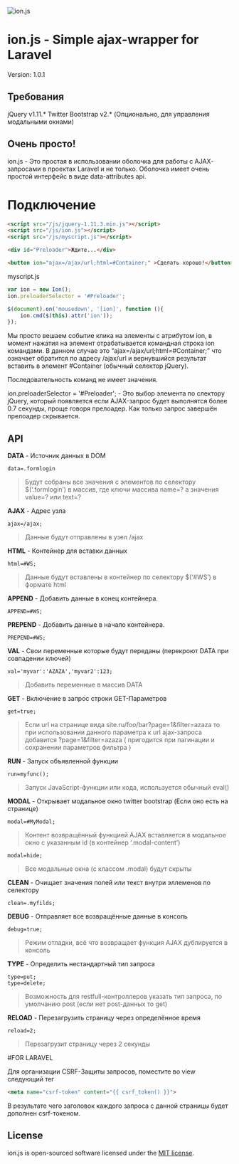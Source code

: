 ![ion.js](https://mcmraak.github.io/images/ionjs.png)

# ion.js - Simple ajax-wrapper for Laravel
Version: 1.0.1

## Требования

jQuery v1.11.*
Twitter Bootstrap v2.* (Опционально, для управления модальными окнами)

## Очень просто!

ion.js - Это простая в использовании оболочка для работы с AJAX-запросами в проектах 
Laravel и не только. Оболочка имеет очень простой интерфейс в виде data-attributes api.

# Подключение

```html
<script src="/js/jquery-1.11.3.min.js"></script>
<script src="/js/ion.js"></script>
<script src="/js/myscript.js"></script>

<div id="Preloader">Ждите...</div>

<button ion="ajax=/ajax/url;html=#Container;" >Сделать хорошо!</button>
```

myscript.js
```js
var ion = new Ion();
ion.preloaderSelector = '#Preloader';

$(document).on('mousedown', '[ion]', function (){
    ion.cmd($(this).attr('ion'));
});
```
Мы просто вешаем событие клика на элементы с атрибутом ion, в момент нажатия на элемент отрабатывается командная строка ion командами. В данном случае это “ajax=/ajax/url;html=#Container;” что означает обратится по адресу /ajax/url и вернувшийся результат вставить в элемент  #Container (обычный селектор jQuery).

Последовательность команд не имеет значения.

ion.preloaderSelector = '#Preloader'; - Это выбор элемента по слектору jQuery, который появляется если AJAX-запрос будет выполнятся более 0.7 секунды, 
проще говоря прелоадер. Как только запрос завершён прелоадер скрывается.

## API

**DATA** - Источник данных в DOM
```
data=.formlogin
```
> Будут собраны все значения с элементов по селектору $(‘.formlogin’) в массив, где ключи массива name=? а значения value=? или text=?

**AJAX** - Адрес узла
```
ajax=/ajax;
```
> Данные будут отправлены в узел /ajax

**HTML** - Контейнер для вставки данных
```
html=#WS;
```
> Данные будут вставлены в контейнер по селектору $(‘#WS’) в формате html

**APPEND** - Добавить данные в конец контейнера.
```
APPEND=#WS;
```

**PREPEND** - Добавить данные в начало контейнера.
```
PREPEND=#WS;
```

**VAL** - Свои переменные которые будут переданы (перекроют DATA при совпадении ключей)
```
val='myvar':'AZAZA','myvar2':123;
```
> Добавить переменные в массив DATA

**GET** - Включение в запрос строки GET-Параметров
```
get=true;
```
> Если url на странице вида site.ru/foo/bar?page=1&filter=azaza то при использовании данного параметра к url ajax-запроса добавится ?page=1&filter=azaza ( пригодится при пагинации и сохранении параметров фильтра )

**RUN** - Запуск объявленной функции
```
run=myfunc();
```
> Запуск JavaScript-функции или кода, используется обычный eval()

**MODAL** - Открывает модальное окно twitter bootstrap (Если оно есть на странице)
```
modal=#MyModal;
```
> Контент возвращённый функцией AJAX вставляется в модальное окно с указанным id (в контейнер ‘.modal-content’)

```
modal=hide;
```
> Все модальные окна (с классом .modal) будут скрыты

**CLEAN** - Очищает значения полей или текст внутри эллеменов по селектору
```
clean=.myfilds;
```

**DEBUG** - Отправляет все возвращённые данные в консоль
```
debug=true;
```
> Режим отладки, всё что возвращает функция AJAX дублируется в консоль

**TYPE** - Определить нестандартный тип запроса
```
type=put;
type=delete;
```
> Возможность для restfull-контроллеров указать тип запроса, по умолчанию post (если нет post-данных то get)

**RELOAD** - Перезагрузить страницу через определённое время
```
reload=2;
```
> Перезагрузит страницу через 2 секунды

#FOR LARAVEL

Для организации CSRF-Защиты запросов, поместите во view следующий тег
```html
<meta name="csrf-token" content="{{ csrf_token() }}">
```
В результате чего заголовок каждого запроса с данной страницы будет дополнен csrf-токеном.

## License

ion.js is open-sourced software licensed under the [MIT license](http://opensource.org/licenses/MIT).
